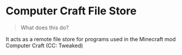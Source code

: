 # Computer Craft File Store

> What does this do?

It acts as a remote file store for programs used in the Minecraft mod Computer Craft (CC: Tweaked)
